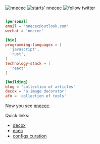 <p align="left">
  <img src="https://komarev.com/ghpvc/?username=nnecec" alt="nnecec" />
  <img src="https://img.shields.io/github/stars/nnecec?style=social" alt="starts' nnecec" />
  <img src="https://img.shields.io/twitter/follow/nnecec_cn?label=Follow%20%40nnecec&style=social" alt="follow twitter">
</p>

```toml

[personal]
email = 'nnecec@outlook.com'
wechat = 'nnecec'

[bio]
programming-languages = [
  'javascript',
  'rust',
]
technology-stack = [
  'react'
]

[building]
blog = 'collection of articles'
decox = 'a image decorator'
afo = 'collection of tools'
```



Now you see [nnecec](https://nnecec.vercel.app).

Quick links:

- [decox](https://decox.vercel.app)
- [ecec](https://ecec.vercel.app)
- [configs curation](config-curation.vercel.app)
